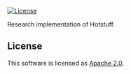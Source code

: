 [![License](https://img.shields.io/badge/license-Apache-green.svg)](LICENSE)

Research implementation of Hotstuff.

## License
This software is licensed as [Apache 2.0](LICENSE).